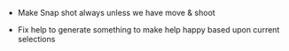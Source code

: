- Make Snap shot always unless we have move & shoot

- Fix help to generate something to make help happy based upon current selections